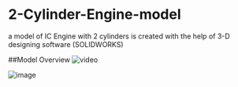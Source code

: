 # 2-Cylinder-Engine-model
a model of IC Engine with 2 cylinders is created with the help of 3-D designing software (SOLIDWORKS) 

##Model Overview 
![video](https://github.com/R0H4Nsai/2-Cylinder-Engine-model-SolidWorks/issues/1#issue-1899914805)

![image](https://github.com/R0H4Nsai/2-Cylinder-Engine-model-SolidWorks/assets/103584187/cd2d238a-250a-4834-bea6-44bdd7305a38)
